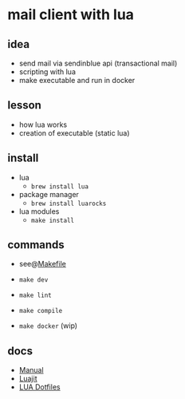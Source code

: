 # mail client with lua

## idea

- send mail via sendinblue api (transactional mail)
- scripting with lua
- make executable and run in docker

## lesson

- how lua works
- creation of executable (static lua)

## install

- lua
  - `brew install lua`
- package manager
  - `brew install luarocks`
- lua modules
  - `make install`

## commands

- see@[Makefile](./Makefile)

- `make dev`
- `make lint`
- `make compile`
- `make docker`  (wip)

## docs

- [Manual](https://www.lua.org/manual/5.4/)
- [Luajit](https://de.quora.com/Was-ist-so-besonders-an-LuaJIT)
- [LUA Dotfiles](https://tewarid.github.io/2014/05/24/lua-dofile-and-globals.html)
